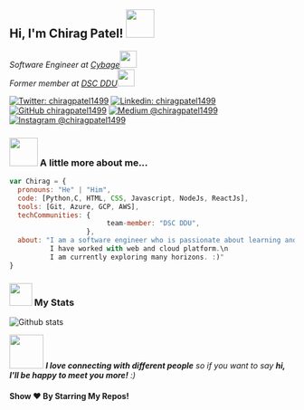 <h2> Hi, I'm Chirag Patel! <img src="https://media.giphy.com/media/mGcNjsfWAjY5AEZNw6/giphy.gif" width="50"></h2>
<p><em>Software Engineer at <a href="https://www.cybage.com/">Cybage</a><img src="https://media.giphy.com/media/fYSnHlufseco8Fh93Z/giphy.gif" width="30"></br>Former member at <a href="https://www.dscddu.com/">DSC DDU</a><img src="https://media.giphy.com/media/WUlplcMpOCEmTGBtBW/giphy.gif" width="30"></br>
</em></p>

[![Twitter: chiragpatel1499](https://img.shields.io/twitter/follow/chiragpatel1499?style=social)](https://twitter.com/chiragpatel1499)
[![Linkedin: chiragpatel1499](https://img.shields.io/badge/-chiragpatel1499-blue?style=flat-square&logo=Linkedin&logoColor=white&link=https://www.linkedin.com/in/thaianebraga/)](https://www.linkedin.com/in/chiragpatel1499/)
[![GitHub chiragpatel1499](https://img.shields.io/github/followers/chiragpatel1499?label=follow&style=social)](https://github.com/chiragpatel1499/)
[![Medium @chiragpatel1499](https://img.shields.io/badge/@chiragpatel1499-black?style=flat&logo=medium)](https://medium.com/@chiragpatel1499/)
[![Instagram @chiragpatel1499](https://img.shields.io/badge/@chiragpatel1499-833AB4?style=flat&logo=instagram)](https://www.instagram.com/chiragpatel1499/)


### <img src="https://media.giphy.com/media/VgCDAzcKvsR6OM0uWg/giphy.gif" width="50"> A little more about me...  

```javascript
var Chirag = {
  pronouns: "He" | "Him",
  code: [Python,C, HTML, CSS, Javascript, NodeJs, ReactJs],
  tools: [Git, Azure, GCP, AWS],
  techCommunities: {
                        team-member: "DSC DDU",
                   },
  about: "I am a software engineer who is passionate about learning and creating solutions.\n
          I have worked with web and cloud platform.\n
          I am currently exploring many horizons. :)"
}
```
### <img src="https://media.giphy.com/media/cj87CxfRtrUifF3Ryk/giphy.gif" width="40"> My Stats 
![Github stats](https://github-readme-stats.vercel.app/api?username=chiragpatel1499&show_icons=true&hide_border=true)

<img src="https://media.giphy.com/media/LnQjpWaON8nhr21vNW/giphy.gif" width="60"> <em><b>I love connecting with different people</b> so if you want to say <b>hi, I'll be happy to meet you more!</b> :)</em>

#### Show ❤️ By Starring My Repos!
